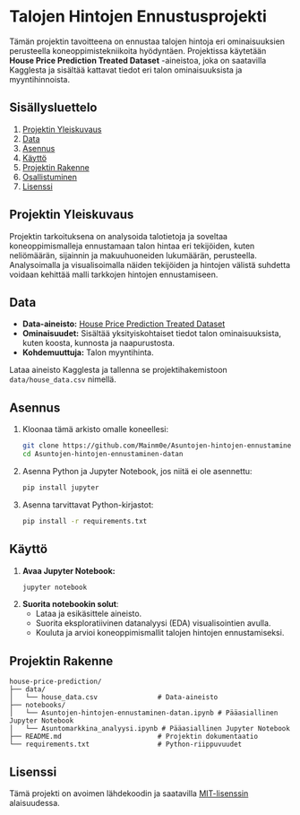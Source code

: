 # Talojen Hintojen Ennustusprojekti

Tämän projektin tavoitteena on ennustaa talojen hintoja eri ominaisuuksien perusteella koneoppimistekniikoita hyödyntäen. Projektissa käytetään **House Price Prediction Treated Dataset** -aineistoa, joka on saatavilla Kagglesta ja sisältää kattavat tiedot eri talon ominaisuuksista ja myyntihinnoista.

## Sisällysluettelo

1. [Projektin Yleiskuvaus](#projektin-yleiskuvaus)
2. [Data](#data)
3. [Asennus](#asennus)
4. [Käyttö](#käyttö)
5. [Projektin Rakenne](#projektin-rakenne)
6. [Osallistuminen](#osallistuminen)
7. [Lisenssi](#lisenssi)

## Projektin Yleiskuvaus

Projektin tarkoituksena on analysoida talotietoja ja soveltaa koneoppimismalleja ennustamaan talon hintaa eri tekijöiden, kuten neliömäärän, sijainnin ja makuuhuoneiden lukumäärän, perusteella. Analysoimalla ja visualisoimalla näiden tekijöiden ja hintojen välistä suhdetta voidaan kehittää malli tarkkojen hintojen ennustamiseen.

## Data

- **Data-aineisto:** [House Price Prediction Treated Dataset](https://www.kaggle.com/datasets/aravinii/house-price-prediction-treated-dataset/data)
- **Ominaisuudet:** Sisältää yksityiskohtaiset tiedot talon ominaisuuksista, kuten koosta, kunnosta ja naapurustosta.
- **Kohdemuuttuja:** Talon myyntihinta.

Lataa aineisto Kagglesta ja tallenna se projektihakemistoon `data/house_data.csv` nimellä.

## Asennus

1. Kloonaa tämä arkisto omalle koneellesi:
    ```bash
    git clone https://github.com/Mainm0e/Asuntojen-hintojen-ennustaminen-datan.git
    cd Asuntojen-hintojen-ennustaminen-datan
    ```
2. Asenna Python ja Jupyter Notebook, jos niitä ei ole asennettu:
    ```bash
    pip install jupyter
    ```
3. Asenna tarvittavat Python-kirjastot:
    ```bash
    pip install -r requirements.txt
    ```

## Käyttö

1. **Avaa Jupyter Notebook:**
   ```bash
   jupyter notebook
   ```
2. **Suorita notebookin solut**:
   - Lataa ja esikäsittele aineisto.
   - Suorita eksploratiivinen datanalyysi (EDA) visualisointien avulla.
   - Kouluta ja arvioi koneoppimismallit talojen hintojen ennustamiseksi.

## Projektin Rakenne

```plaintext
house-price-prediction/
├── data/
│   └── house_data.csv               # Data-aineisto
├── notebooks/
│   └── Asuntojen-hintojen-ennustaminen-datan.ipynb # Pääasiallinen Jupyter Notebook
│   └── Asuntomarkkina_analyysi.ipynb # Pääasiallinen Jupyter Notebook
├── README.md                        # Projektin dokumentaatio
└── requirements.txt                 # Python-riippuvuudet
```

## Lisenssi

Tämä projekti on avoimen lähdekoodin ja saatavilla [MIT-lisenssin](LICENSE) alaisuudessa.
